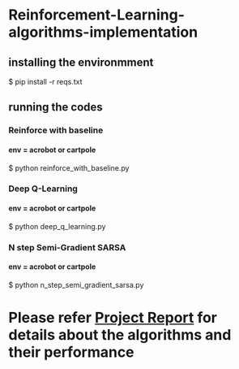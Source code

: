 # Reinforcement-Learning-algorithms-implementation

## installing the environmment
$ pip install -r reqs.txt

## running the codes

### Reinforce with baseline
#### env = acrobot or cartpole
$ python reinforce_with_baseline.py <env>

### Deep Q-Learning
#### env = acrobot or cartpole
$ python deep_q_learning.py <env>

### N step Semi-Gradient SARSA
#### env = acrobot or cartpole
$ python n_step_semi_gradient_sarsa.py <env>

# Please refer [Project Report](RL_project/cs687_project_report.pdf) for details about the algorithms and their performance
